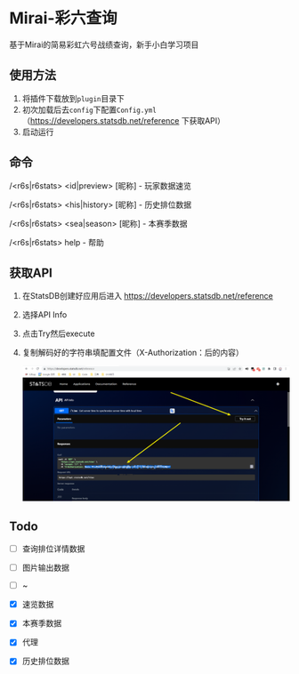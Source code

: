 # Mirai-彩六查询
基于Mirai的简易彩虹六号战绩查询，新手小白学习项目

## 使用方法

1. 将插件下载放到`plugin`目录下
2. 初次加载后去`config`下配置`Config.yml`（https://developers.statsdb.net/reference 下获取API）
3. 启动运行

## 命令

/<r6s|r6stats> <id|preview> [昵称] - 玩家数据速览

/<r6s|r6stats> <his|history> [昵称] - 历史排位数据

/<r6s|r6stats> <sea|season> [昵称] - 本赛季数据

/<r6s|r6stats> help - 帮助

## 获取API
1. 在StatsDB创建好应用后进入 https://developers.statsdb.net/reference

2. 选择API Info

3. 点击Try然后execute

4. 复制解码好的字符串填配置文件（X-Authorization：后的内容）

   ![getapi](https://github.com/Liyulive/imagebed/blob/main/getapi.png)

## Todo

- [ ] 查询排位详情数据
- [ ] 图片输出数据
- [ ] ~
- [x] 速览数据
- [x] 本赛季数据
- [x] 代理
- [x] 历史排位数据

